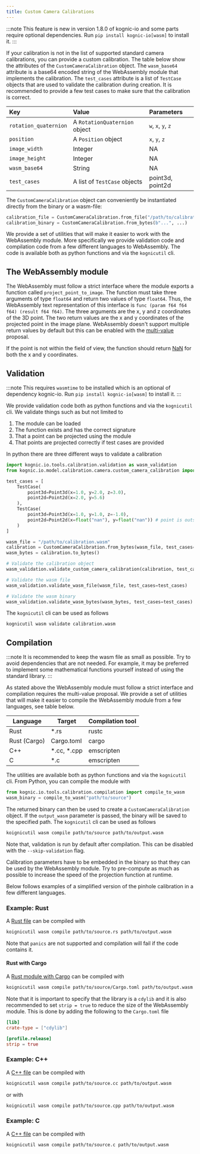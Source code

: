 ```yaml
---
title: Custom Camera Calibrations
---
```



:::note
This feature is new in version 1.8.0 of kognic-io and some parts require optional dependencies. Run `pip install kognic-io[wasm]` to install it.
:::

If your calibration is not in the list of supported standard camera calibrations, you can provide a custom calibration. The table below
show the attributes of the `CustomCameraCalibration` object. The `wasm_base64` attribute is a base64 encoded string of the
WebAssembly module that implements the calibration. The `test_cases` attribute is a list of `TestCase` objects that are used
to validate the calibration during creation. It is recommended to provide a few test cases to make sure that the
calibration is correct. 


| Key                   | Value                         | Parameters         |
|:----------------------|:------------------------------|:-------------------|
| `rotation_quaternion` | A `RotationQuaternion` object | `w`, `x`, `y`, `z` |
| `position`            | A `Position` object           | `x`, `y`, `z`      |
| `image_width`         | Integer                       | NA                 |
| `image_height`        | Integer                       | NA                 |
| `wasm_base64`         | String                        | NA                 |
| `test_cases`          | A list of `TestCase` objects  | point3d, point2d   |


The `CustomCameraCalibration` object can conveniently be instantiated directly from the binary or 
a wasm-file:
```python
calibration_file = CustomCameraCalibration.from_file("/path/to/calibration.wasm", ...)
calibration_binary = CustomCameraCalibration.from_bytes(b"...", ...)
```

We provide a set of utilities that will make it easier to work with the WebAssembly module. More specifically we provide
validation code and compilation code from a few different languages to WebAssembly. The code is available both as python
functions and via the `kognicutil` cli.



## The WebAssembly module

The WebAssembly must follow a strict interface where the module exports a function called `project_point_to_image`. The
function must take three arguments of type `float64` and return two values of type `float64`. Thus, the WebAssembly text representation of
this interface is `func (param f64 f64 f64) (result f64 f64)`. The three arguments are the x, y and z coordinates of 
the 3D point. The two return values are the x and y coordinates of the projected point in the image plane. WebAssembly
doesn't support multiple return values by default but this can be enabled with the [multi-value](https://github.com/WebAssembly/multi-value)
proposal.

If the point is not within the field of view, the function should return [NaN](https://en.wikipedia.org/wiki/NaN) for 
both the x and y coordinates.


## Validation

:::note
This requires `wasmtime` to be installed which is an optional of dependency kognic-io. Run `pip install kognic-io[wasm]` to
install it.
:::

We provide validation code both as python functions and via the `kognicutil` cli. We validate things such as but not limited to
1. The module can be loaded
2. The function exists and has the correct signature
3. That a point can be projected using the module
4. That points are projected correctly if test cases are provided

In python there are three different ways to validate a calibration

```python
import kognic.io.tools.calibration.validation as wasm_validation
from kognic.io.model.calibration.camera.custom_camera_calibration import CustomCameraCalibration, Point2d, Point3d, TestCase

test_cases = [
    TestCase(
        point3d=Point3d(x=1.0, y=2.0, z=3.0),
        point2d=Point2d(x=2.0, y=5.6)
    ),
    TestCase(
        point3d=Point3d(x=1.0, y=1.0, z=-1.0),
        point2d=Point2d(x=float("nan"), y=float("nan")) # point is outside field of view
    )
]

wasm_file = "/path/to/calibration.wasm"
calibration = CustomCameraCalibration.from_bytes(wasm_file, test_cases=test_cases, ...)
wasm_bytes = calibration.to_bytes()

# Validate the calibration object
wasm_validation.validate_custom_camera_calibration(calibration, test_cases=test_cases)

# Validate the wasm file
wasm_validation.validate_wasm_file(wasm_file, test_cases=test_cases)

# Validate the wasm binary
wasm_validation.validate_wasm_bytes(wasm_bytes, test_cases=test_cases)
```

The `kognicutil` cli can be used as follows
```bash
kognicutil wasm validate calibration.wasm
```


## Compilation

:::note
It is recommended to keep the wasm file as small as possible. Try to avoid dependencies that are not needed. For example,
it may be preferred to implement some mathematical functions yourself instead of using the standard library.
:::

As stated above the WebAssembly module must follow a strict interface and compilation requires the multi-value proposal.
We provide a set of utilities that will make it easier to compile the WebAssembly module from a few languages, see table below. 

| **Language** | **Target**  | **Compilation tool** |
|--------------|-------------|----------------------|
| Rust         | *.rs        | rustc                |
| Rust (Cargo) | Cargo.toml  | cargo                |
| C++          | *.cc, *.cpp | emscripten           |
| C            | *.c         | emscripten           |

The utilities are available both as python functions and via the `kognicutil` cli. From Python, you can compile the module
with 

```python
from kognic.io.tools.calibration.compilation import compile_to_wasm
wasm_binary = compile_to_wasm("path/to/source")
```

The returned binary can then be used to create a `CustomCameraCalibration` object. If the `output_wasm` parameter is passed,
the binary will be saved to the specified path. The `kognicutil` cli can be used as follows
```bash
koignicutil wasm compile path/to/source path/to/output.wasm
```

Note that, validation is run by default after compilation. This can be disabled with the `--skip-validation` flag.



Calibration parameters have to be embedded in the binary so that they can be used by the WebAssembly module. Try to 
pre-compute as much as possible to increase the speed of the projection function at runtime.

Below follows examples of a simplified version of the pinhole calibration in a few different languages.

### Example: Rust

A [Rust file](https://github.com/annotell/kognic-io-examples-python/tree/master/examples/calibration/custom/pinhole.rs)
can be compiled with
```bash
koignicutil wasm compile path/to/source.rs path/to/output.wasm
```

Note that `panics` are not supported and compilation will fail if the code contains it.


#### Rust with Cargo

A [Rust module with Cargo](https://github.com/annotell/kognic-io-examples-python/tree/master/examples/calibration/custom/pinhole-rust-cargo)
can be compiled with
```bash
koignicutil wasm compile path/to/source/Cargo.toml path/to/output.wasm
```

Note that it is important to specify that the library is a `cdylib` and it is also recommended to set `strip = true` to
reduce the size of the WebAssembly module. This is done by adding the following to the `Cargo.toml` file
```toml
[lib]
crate-type = ["cdylib"]

[profile.release]
strip = true
```


### Example: C++

A [C++ file](https://github.com/annotell/kognic-io-examples-python/tree/master/examples/calibration/custom/pinhole.cc)
can be compiled with
```bash
koignicutil wasm compile path/to/source.cc path/to/output.wasm
```

or with
```bash
koignicutil wasm compile path/to/source.cpp path/to/output.wasm
```


### Example: C

A [C++ file](https://github.com/annotell/kognic-io-examples-python/tree/master/examples/calibration/custom/pinhole.c)
can be compiled with
```bash
koignicutil wasm compile path/to/source.c path/to/output.wasm
```
